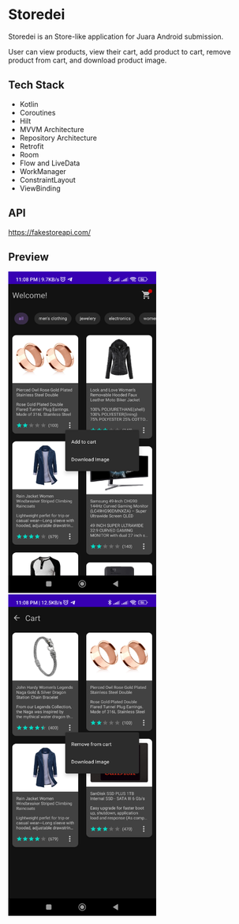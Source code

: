 # Storedei

Storedei is an Store-like application for Juara Android submission.

User can view products, view their cart, add product to cart, remove product from cart, and download product image.

## Tech Stack

* Kotlin
* Coroutines
* Hilt
* MVVM Architecture
* Repository Architecture
* Retrofit
* Room
* Flow and LiveData
* WorkManager
* ConstraintLayout
* ViewBinding

## API
https://fakestoreapi.com/

## Preview
<div>
  <img src="screenshots/Screenshot_20220405_230822.png" height="650" width="300" >
  <img src="screenshots/Screenshot_20220405_230854.png" height="650" width="300" >
</div>
